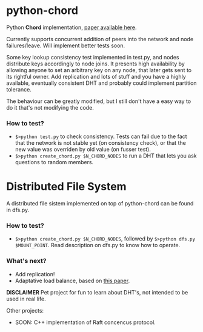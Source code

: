python-chord
============

Python **Chord** implementation, [paper available here](http://pdos.csail.mit.edu/papers/chord:sigcomm01/chord_sigcomm.pdf).

Currently supports concurrent addition of peers into the network and node failures/leave. Will implement better tests soon.

Some key lookup consistency test implemented in test.py, and nodes distribute keys accordingly to node joins. It presents high availability by allowing anyone to set
an arbitrary key on any node, that later gets sent to its rightful owner. Add
replication and lots of stuff and you have a highly available, eventually consistent
DHT and probably could implement partition tolerance.

The behaviour can be greatly modified, but I still don't have a easy way to do it
that's not modifying the code.

### How to test?
- `$>python test.py` to check consistency. Tests can fail due to the fact that the network is not stable yet (on consistency check), or that the new value was overriden by old value (on fusser test).
- `$>python create_chord.py $N_CHORD_NODES` to run a DHT that lets you ask questions to random members.

# Distributed File System

A distributed file sistem implemented on top of python-chord can be found in dfs.py.

### How to test?
- `$>python create_chord.py $N_CHORD_NODES`, followed by `$>python dfs.py 
$MOUNT_POINT`. Read description on dfs.py to know how to operate.

### What's next?

- Add replication!
- Adaptative load balance, based on [this paper](http://members.unine.ch/pascal.felber/publications/ICCCN-06.pdf).

**DISCLAIMER**
Pet project for fun to learn about DHT's, not intended to be used in real life.

Other projects:
 - SOON: C++ implementation of Raft concencus protocol.